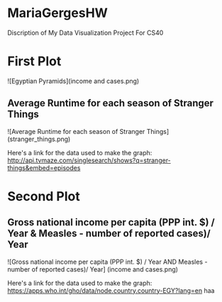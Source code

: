 # MariaGergesHW
Discription of My Data Visualization Project For CS40
# First Plot 

![Egyptian Pyramids](income and cases.png)

## Average Runtime for each season of Stranger Things
![Average Runtime for each season of Stranger Things] (stranger_things.png)

Here's a link for the data used to make the graph: http://api.tvmaze.com/singlesearch/shows?q=stranger-things&embed=episodes

# Second Plot 
## Gross national income per capita (PPP int. $) / Year & Measles - number of reported cases)/ Year
![Gross national income per capita (PPP int. $) / Year AND Measles - number of reported cases)/ Year] (income and cases.png)

Here's a link for the data used to make the graph: https://apps.who.int/gho/data/node.country.country-EGY?lang=en
haa
